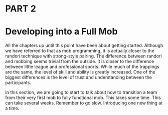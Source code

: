 # PART 2
# Developing into a Full Mob

All the chapters up until this point have been about getting started. Although we have referred to that as mob programming, it is actually closer to the randori technique with strong-style pairing. The difference between randori and mobbing seems trivial from the outside. It is closer to the difference between little league and professional sports. While much of the trappings are the same, the level of skill and ability is greatly increased. One of the biggest differences is the level of trust and understanding between the participants.

In this section, we are going to start to talk about how to transition a team from their very first mob to fully functional mob. This takes some time. This can take several weeks. Remember to go slow. Introducing one new thing at a time.
